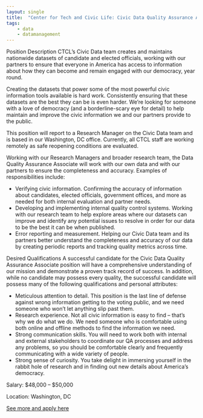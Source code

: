 ```yaml
---
layout: single
title:  "Center for Tech and Civic Life: Civic Data Quality Assurance Associate"
tags: 
    - data
    - datamanagement
---
```

Position Description
CTCL’s Civic Data team creates and maintains nationwide datasets of candidate and elected officials, working with our partners to ensure that everyone in America has access to information about how they can become and remain engaged with our democracy, year round. 

Creating the datasets that power some of the most powerful civic information tools available is hard work. Consistently ensuring that these datasets are the best they can be is even harder. We’re looking for someone with a love of democracy (and a borderline-scary eye for detail) to help maintain and improve the civic information we and our partners provide to the public. 

This position will report to a Research Manager on the Civic Data team and is based in our Washington, DC office. Currently, all CTCL staff are working remotely as safe reopening conditions are evaluated.

Working with our Research Managers and broader research team, the Data Quality Assurance Associate will work with our own data and with our partners to ensure the completeness and accuracy. Examples of responsibilities include:
* Verifying civic information. Confirming the accuracy of information about candidates, elected officials, government offices, and more as needed for both internal evaluation and partner needs.
* Developing and implementing internal quality control systems. Working with our research team to help explore areas where our datasets can improve and identify any potential issues to resolve in order for our data to be the best it can be when published.
* Error reporting and measurement. Helping our Civic Data team and its partners better understand the completeness and accuracy of our data by creating periodic reports and tracking quality metrics across time.

Desired Qualifications
A successful candidate for the Civic Data Quality Assurance Associate position will have a comprehensive understanding of our mission and demonstrate a proven track record of success. In addition, while no candidate may possess every quality, the successful candidate will possess many of the following qualifications and personal attributes:
* Meticulous attention to detail. This position is the last line of defense against wrong information getting to the voting public, and we need someone who won’t let anything slip past them.
* Research experience. Not all civic information is easy to find – that’s why we do what we do. We need someone who is comfortable using both online and offline methods to find the information we need.
* Strong communication skills. You will need to work both with internal and external stakeholders to coordinate our QA processes and address any problems, so you should be comfortable clearly and frequently communicating with a wide variety of people.
* Strong sense of curiosity. You take delight in immersing yourself in the rabbit hole of research and in finding out new details about America’s democracy.


Salary: $48,000 – $50,000

Location: Washington, DC


[See more and apply here](https://www.techandciviclife.org/job-civic-data-quality-assurance-associate/)
